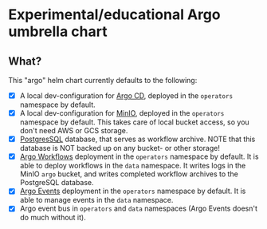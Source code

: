 # Experimental/educational Argo umbrella chart

## What?

This "argo" helm chart currently defaults to the following:

- [X] A local dev-configuration for [Argo CD](https://argoproj.github.io/cd/), deployed in the `operators` namespace by
  default.
- [X] A local dev-configuration for [MinIO](https://min.io/), deployed in the `operators` namespace by default. This
  takes care of local bucket access, so you don't need AWS or GCS storage.
- [X] [PostgresSQL](https://www.postgresql.org/) database, that serves as workflow archive. NOTE that this database is
  NOT backed up on any bucket- or other storage!
- [X] [Argo Workflows](https://argoproj.github.io/workflows/) deployment in the `operators` namespace by default. It is
  able to deploy workflows in the `data` namespace. It writes logs in the MinIO `argo` bucket, and writes completed
  workflow archives to the PostgreSQL database.
- [X] [Argo Events](https://argoproj.github.io/events/) deployment in the `operators` namespace by default. It is
  able to manage events in the `data` namespace.
- [X] Argo event bus in `operators` and `data` namespaces (Argo Events doesn't do much without it).
